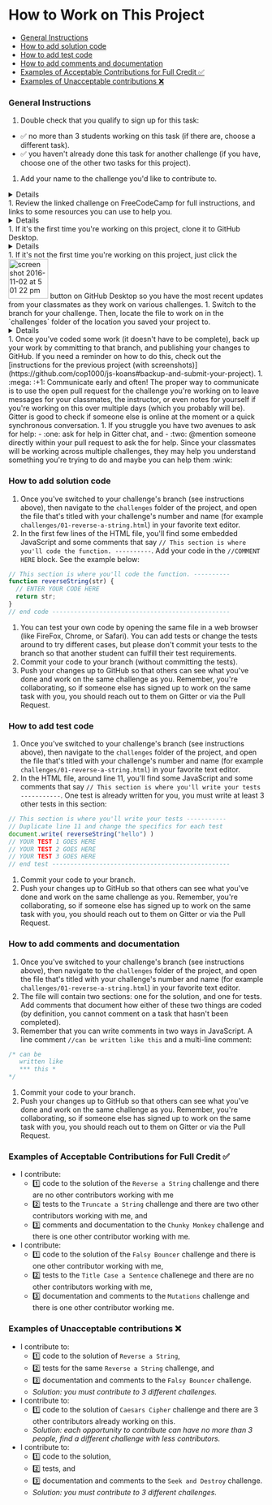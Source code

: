 # How to Work on This Project

- [General Instructions](#general-instructions)
- [How to add solution code](#how-to-add-solution-code)
- [How to add test code](#how-to-add-test-code)
- [How to add comments and documentation](#how-to-add-comments-and-documentation)
- [Examples of Acceptable Contributions for Full Credit :white_check_mark:](#examples-of-acceptable-contributions-for-full-credit-white_check_mark)
- [Examples of Unacceptable contributions :x:](#examples-of-unacceptable-contributions-x)

### General Instructions

1. Double check that you qualify to sign up for this task:
  - :white_check_mark: no more than 3 students working on this task (if there are, choose a different task).
  - :white_check_mark: you haven't already done this task for another challenge (if you have, choose one of the other two tasks for this project).
1. Add your name to the challenge you'd like to contribute to.
  <details>![add-name](https://cloud.githubusercontent.com/assets/16547949/19946796/bde8f780-a11b-11e6-964a-68421bde40a7.gif)</details>
1. Review the linked challenge on FreeCodeCamp for full instructions, and links to some resources you can use to help you.
  <details>![fcc-challenge](https://cloud.githubusercontent.com/assets/16547949/19946943/56f89e6c-a11c-11e6-8d69-418cc156950a.gif)</details>
1. If it's the first time you're working on this project, clone it to GitHub Desktop.
  <details>![clone](https://cloud.githubusercontent.com/assets/16547949/19947128/1e95d0d4-a11d-11e6-9447-f46c6b6d3ac7.gif)</details>
1. If it's not the first time you're working on this project, just click the <img width="78" alt="screen shot 2016-11-02 at 5 01 22 pm" src="https://cloud.githubusercontent.com/assets/16547949/19947340/00b4ad5a-a11e-11e6-8da3-15832aba478e.png"> button on GitHub Desktop so you have the most recent updates from your classmates as they work on various challenges.
1. Switch to the branch for your challenge. Then, locate the file to work on in the `challenges` folder of the location you saved your project to.
  <details>![branch](https://cloud.githubusercontent.com/assets/16547949/19947321/e3989e0c-a11d-11e6-8f90-7a7324cef1f0.gif)</details>
1. Once you've coded some work (it doesn't have to be complete), back up your work by committing to that branch, and publishing your changes to GitHub. If you need a reminder on how to do this, check out the [instructions for the previous project (with screenshots)](https://github.com/cop1000/js-koans#backup-and-submit-your-project).
1. :mega: :+1: Communicate early and often!  The proper way to communicate is to use the open pull request for the challenge you're working on to leave messages for your classmates, the instructor, or even notes for yourself if you're working on this over multiple days (which you probably will be). Gitter is good to check if someone else is online at the moment or a quick synchronous conversation.
1. If you struggle you have two avenues to ask for help:
  - :one: ask for help in Gitter chat, and
  - :two: @mention someone directly within your pull request to ask the for help. Since your classmates will be working across multiple challenges, they may help you understand something you're trying to do and maybe you can help them :wink:

### How to add solution code

1. Once you've switched to your challenge's branch (see instructions above), then navigate to the `challenges` folder of the project, and open the file that's titled with your challenge's number and name (for example `challenges/01-reverse-a-string.html`) in your favorite text editor.
1. In the first few lines of the HTML file, you'll find some embedded JavaScript and some comments that say `// This section is where you'll code the function. ----------`. Add your code in the `//COMMENT HERE` block. See the example below:

  ```js
  // This section is where you'll code the function. ----------
  function reverseString(str) {
    // ENTER YOUR CODE HERE
    return str;
  }
  // end code -------------------------------------------------
   ```
1. You can test your own code by opening the same file in a web browser (like FireFox, Chrome, or Safari). You can add tests or change the tests around to try different cases, but please don't commit your tests to the branch so that another student can fulfill their test requirements.
1. Commit your code to your branch (without committing the tests).
1. Push your changes up to GitHub so that others can see what you've done and work on the same challenge as you. Remember, you're collaborating, so if someone else has signed up to work on the same task with you, you should reach out to them on Gitter or via the Pull Request.

### How to add test code

1. Once you've switched to your challenge's branch (see instructions above), then navigate to the `challenges` folder of the project, and open the file that's titled with your challenge's number and name (for example `challenges/01-reverse-a-string.html`) in your favorite text editor.
1. In the HTML file, around line 11, you'll find some JavaScript and some comments that say `// This section is where you'll write your tests -----------`. One test is already written for you, you must write at least 3 other tests in this section:

  ```js
  // This section is where you'll write your tests -----------
  // Duplicate line 11 and change the specifics for each test
  document.write( reverseString("hello") )
  // YOUR TEST 1 GOES HERE
  // YOUR TEST 2 GOES HERE
  // YOUR TEST 3 GOES HERE
  // end test -------------------------------------------------
  ```

1. Commit your code to your branch.
1. Push your changes up to GitHub so that others can see what you've done and work on the same challenge as you. Remember, you're collaborating, so if someone else has signed up to work on the same task with you, you should reach out to them on Gitter or via the Pull Request.

### How to add comments and documentation

1. Once you've switched to your challenge's branch (see instructions above), then navigate to the `challenges` folder of the project, and open the file that's titled with your challenge's number and name (for example `challenges/01-reverse-a-string.html`) in your favorite text editor.
1. The file will contain two sections: one for the solution, and one for tests. Add comments that document how either of these two things are coded (by definition, you cannot comment on a task that hasn't been completed).
1. Remember that you can write comments in two ways in JavaScript. A line comment `//can be written like this` and a multi-line comment:

  ```js
  /* can be
     written like
     *** this *
  */
  ```
1. Commit your code to your branch.
1. Push your changes up to GitHub so that others can see what you've done and work on the same challenge as you. Remember, you're collaborating, so if someone else has signed up to work on the same task with you, you should reach out to them on Gitter or via the Pull Request.

### Examples of Acceptable Contributions for Full Credit :white_check_mark:
- I contribute:
  - :one: code to the solution of the `Reverse a String` challenge and there are no other contributors working with me
  - :two: tests to the `Truncate a String` challenge and there are two other contributors working with me, and
  - :three: comments and documentation to the `Chunky Monkey` challenge and there is one other contributor working with me.
- I contribute:
  - :one: code to the solution of the `Falsy Bouncer` challenge and there is one other contributor working with me,
  - :two: tests to the `Title Case a Sentence` challenege and there are no other contributors working with me,
  - :three: documentation and comments to the `Mutations` challenge and there is one other contributor working me.

### Examples of Unacceptable contributions :x:
- I contribute to:
  - :one: code to the solution of `Reverse a String`,
  - :two: tests for the same `Reverse a String` challenge, and
  - :three: documentation and comments to the `Falsy Bouncer` challenge.
  - *Solution: you must contribute to 3 different challenges.*
- I contribute to:
  - :one: code to the solution of `Caesars Cipher` challenge and there are 3 other contributors already working on this.
  - *Solution: each opportunity to contribute can have no more than 3 people, find a different challenge with less contributors.*
- I contribute to:
  - :one: code to the solution,
  - :two: tests, and
  - :three: documentation and comments to the `Seek and Destroy` challenge.
  - *Solution: you must contribute to 3 different challenges.*
